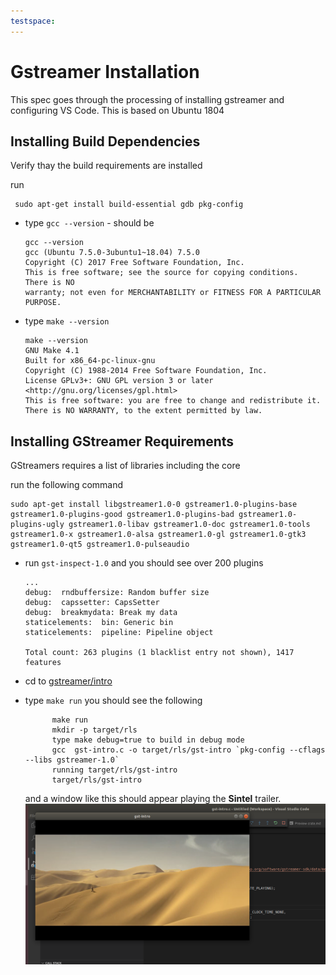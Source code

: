```yaml
---
testspace:
---
```

# Gstreamer Installation

This spec goes through the processing of installing gstreamer and configuring VS Code. This is based on Ubuntu 1804

## Installing Build Dependencies

Verify thay the build requirements are installed 

run
```shell
 sudo apt-get install build-essential gdb pkg-config
```

* type ``gcc --version`` - should be 
    ```
    gcc --version
    gcc (Ubuntu 7.5.0-3ubuntu1~18.04) 7.5.0
    Copyright (C) 2017 Free Software Foundation, Inc.
    This is free software; see the source for copying conditions.  There is NO
    warranty; not even for MERCHANTABILITY or FITNESS FOR A PARTICULAR PURPOSE.
    ```
* type ``make --version``
    ```
    make --version
    GNU Make 4.1
    Built for x86_64-pc-linux-gnu
    Copyright (C) 1988-2014 Free Software Foundation, Inc.
    License GPLv3+: GNU GPL version 3 or later <http://gnu.org/licenses/gpl.html>
    This is free software: you are free to change and redistribute it.
    There is NO WARRANTY, to the extent permitted by law.
    ```


## Installing GStreamer Requirements

GStreamers requires a list of libraries including the core 

run the following command

```shell
sudo apt-get install libgstreamer1.0-0 gstreamer1.0-plugins-base gstreamer1.0-plugins-good gstreamer1.0-plugins-bad gstreamer1.0-plugins-ugly gstreamer1.0-libav gstreamer1.0-doc gstreamer1.0-tools gstreamer1.0-x gstreamer1.0-alsa gstreamer1.0-gl gstreamer1.0-gtk3 gstreamer1.0-qt5 gstreamer1.0-pulseaudio
```

* run ``gst-inspect-1.0`` and you should see over 200 plugins 
    ```shell
    ...
    debug:  rndbuffersize: Random buffer size
    debug:  capssetter: CapsSetter
    debug:  breakmydata: Break my data
    staticelements:  bin: Generic bin
    staticelements:  pipeline: Pipeline object

    Total count: 263 plugins (1 blacklist entry not shown), 1417 features    
    ```

* cd to [gstreamer/intro](../../gstreamer/intro)
* type ``make run``
  you should see the following 
  ```shell
        make run      
        mkdir -p target/rls
        type make debug=true to build in debug mode
        gcc  gst-intro.c -o target/rls/gst-intro `pkg-config --cflags --libs gstreamer-1.0`
        running target/rls/gst-intro
        target/rls/gst-intro  
  ```
  and a window like this should appear playing the **Sintel** trailer.
  ![gstreamer intro](img/gst-intro.png)


